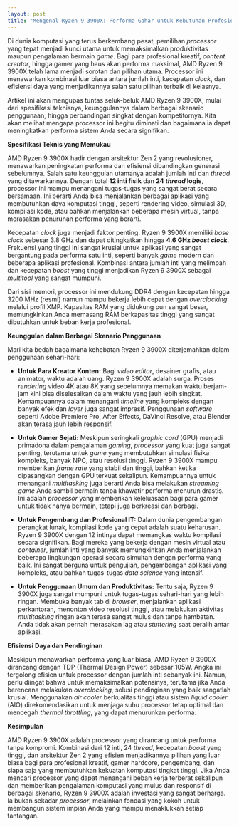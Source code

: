 ```yaml
---
layout: post
title: "Mengenal Ryzen 9 3900X: Performa Gahar untuk Kebutuhan Profesional dan Gaming"
---
```


Di dunia komputasi yang terus berkembang pesat, pemilihan *processor* yang tepat menjadi kunci utama untuk memaksimalkan produktivitas maupun pengalaman bermain *game*. Bagi para profesional kreatif, *content creator*, hingga gamer yang haus akan performa maksimal, AMD Ryzen 9 3900X telah lama menjadi sorotan dan pilihan utama. Processor ini menawarkan kombinasi luar biasa antara jumlah inti, kecepatan *clock*, dan efisiensi daya yang menjadikannya salah satu pilihan terbaik di kelasnya.

Artikel ini akan mengupas tuntas seluk-beluk AMD Ryzen 9 3900X, mulai dari spesifikasi teknisnya, keunggulannya dalam berbagai skenario penggunaan, hingga perbandingan singkat dengan kompetitornya. Kita akan melihat mengapa processor ini begitu diminati dan bagaimana ia dapat meningkatkan performa sistem Anda secara signifikan.

**Spesifikasi Teknis yang Memukau**

AMD Ryzen 9 3900X hadir dengan arsitektur Zen 2 yang revolusioner, menawarkan peningkatan performa dan efisiensi dibandingkan generasi sebelumnya. Salah satu keunggulan utamanya adalah jumlah inti dan *thread* yang ditawarkannya. Dengan total **12 inti fisik** dan **24 *thread* logis**, processor ini mampu menangani tugas-tugas yang sangat berat secara bersamaan. Ini berarti Anda bisa menjalankan berbagai aplikasi yang membutuhkan daya komputasi tinggi, seperti rendering video, simulasi 3D, kompilasi kode, atau bahkan menjalankan beberapa mesin virtual, tanpa merasakan penurunan performa yang berarti.

Kecepatan *clock* juga menjadi faktor penting. Ryzen 9 3900X memiliki *base clock* sebesar 3.8 GHz dan dapat ditingkatkan hingga **4.6 GHz *boost clock***. Frekuensi yang tinggi ini sangat krusial untuk aplikasi yang sangat bergantung pada performa satu inti, seperti banyak *game* modern dan beberapa aplikasi profesional. Kombinasi antara jumlah inti yang melimpah dan kecepatan *boost* yang tinggi menjadikan Ryzen 9 3900X sebagai *multitool* yang sangat mumpuni.

Dari sisi memori, processor ini mendukung DDR4 dengan kecepatan hingga 3200 MHz (resmi) namun mampu bekerja lebih cepat dengan *overclocking* melalui profil XMP. Kapasitas RAM yang didukung pun sangat besar, memungkinkan Anda memasang RAM berkapasitas tinggi yang sangat dibutuhkan untuk beban kerja profesional.

**Keunggulan dalam Berbagai Skenario Penggunaan**

Mari kita bedah bagaimana kehebatan Ryzen 9 3900X diterjemahkan dalam penggunaan sehari-hari:

*   **Untuk Para Kreator Konten:** Bagi *video editor*, desainer grafis, atau animator, waktu adalah uang. Ryzen 9 3900X adalah surga. Proses *rendering* video 4K atau 8K yang sebelumnya memakan waktu berjam-jam kini bisa diselesaikan dalam waktu yang jauh lebih singkat. Kemampuannya dalam menangani *timeline* yang kompleks dengan banyak efek dan *layer* juga sangat impresif. Penggunaan *software* seperti Adobe Premiere Pro, After Effects, DaVinci Resolve, atau Blender akan terasa jauh lebih responsif.

*   **Untuk Gamer Sejati:** Meskipun seringkali *graphic card* (GPU) menjadi primadona dalam pengalaman *gaming*, *processor* yang kuat juga sangat penting, terutama untuk *game* yang membutuhkan simulasi fisika kompleks, banyak NPC, atau resolusi tinggi. Ryzen 9 3900X mampu memberikan *frame rate* yang stabil dan tinggi, bahkan ketika dipasangkan dengan GPU terkuat sekalipun. Kemampuannya untuk menangani *multitasking* juga berarti Anda bisa melakukan *streaming* *game* Anda sambil bermain tanpa khawatir performa menurun drastis. Ini adalah *processor* yang memberikan keleluasaan bagi para gamer untuk tidak hanya bermain, tetapi juga berkreasi dan berbagi.

*   **Untuk Pengembang dan Profesional IT:** Dalam dunia pengembangan perangkat lunak, kompilasi kode yang cepat adalah suatu keharusan. Ryzen 9 3900X dengan 12 intinya dapat memangkas waktu kompilasi secara signifikan. Bagi mereka yang bekerja dengan mesin virtual atau *container*, jumlah inti yang banyak memungkinkan Anda menjalankan beberapa lingkungan operasi secara simultan dengan performa yang baik. Ini sangat berguna untuk pengujian, pengembangan aplikasi yang kompleks, atau bahkan tugas-tugas *data science* yang intensif.

*   **Untuk Penggunaan Umum dan Produktivitas:** Tentu saja, Ryzen 9 3900X juga sangat mumpuni untuk tugas-tugas sehari-hari yang lebih ringan. Membuka banyak tab di *browser*, menjalankan aplikasi perkantoran, menonton video resolusi tinggi, atau melakukan aktivitas *multitasking* ringan akan terasa sangat mulus dan tanpa hambatan. Anda tidak akan pernah merasakan lag atau *stuttering* saat beralih antar aplikasi.

**Efisiensi Daya dan Pendinginan**

Meskipun menawarkan performa yang luar biasa, AMD Ryzen 9 3900X dirancang dengan TDP (Thermal Design Power) sebesar 105W. Angka ini tergolong efisien untuk processor dengan jumlah inti sebanyak ini. Namun, perlu diingat bahwa untuk memaksimalkan potensinya, terutama jika Anda berencana melakukan *overclocking*, solusi pendinginan yang baik sangatlah krusial. Menggunakan *air cooler* berkualitas tinggi atau sistem *liquid cooler* (AIO) direkomendasikan untuk menjaga suhu processor tetap optimal dan mencegah *thermal throttling*, yang dapat menurunkan performa.

**Kesimpulan**

AMD Ryzen 9 3900X adalah processor yang dirancang untuk performa tanpa kompromi. Kombinasi dari 12 inti, 24 *thread*, kecepatan *boost* yang tinggi, dan arsitektur Zen 2 yang efisien menjadikannya pilihan yang luar biasa bagi para profesional kreatif, gamer hardcore, pengembang, dan siapa saja yang membutuhkan kekuatan komputasi tingkat tinggi. Jika Anda mencari processor yang dapat menangani beban kerja terberat sekalipun dan memberikan pengalaman komputasi yang mulus dan responsif di berbagai skenario, Ryzen 9 3900X adalah investasi yang sangat berharga. Ia bukan sekadar *processor*, melainkan fondasi yang kokoh untuk membangun sistem impian Anda yang mampu menaklukkan setiap tantangan.
